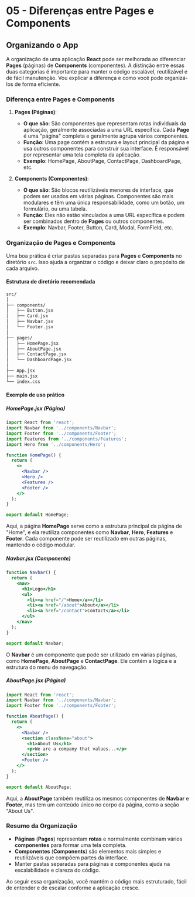 # 05 - **Diferenças entre Pages e Components**

## Organizando o App

A organização de uma aplicação **React** pode ser melhorada ao diferenciar **Pages** (páginas) de **Components** (componentes). A distinção entre essas duas categorias é importante para manter o código escalável, reutilizável e de fácil manutenção. Vou explicar a diferença e como você pode organizá-los de forma eficiente.

### Diferença entre **Pages** e **Components**

1. **Pages (Páginas)**:
   - **O que são**: São componentes que representam rotas individuais da aplicação, geralmente associadas a uma URL específica. Cada **Page** é uma "página" completa e geralmente agrupa vários componentes.
   - **Função**: Uma page contém a estrutura e layout principal da página e usa outros componentes para construir sua interface. É responsável por representar uma tela completa da aplicação.
   - **Exemplo**: HomePage, AboutPage, ContactPage, DashboardPage, etc.

2. **Components (Componentes)**:
   - **O que são**: São blocos reutilizáveis menores de interface, que podem ser usados em várias páginas. Componentes são mais modulares e têm uma única responsabilidade, como um botão, um formulário, ou uma tabela.
   - **Função**: Eles não estão vinculados a uma URL específica e podem ser combinados dentro de **Pages** ou outros componentes.
   - **Exemplo**: Navbar, Footer, Button, Card, Modal, FormField, etc.

### Organização de **Pages** e **Components**

Uma boa prática é criar pastas separadas para **Pages** e **Components** no diretório `src`. Isso ajuda a organizar o código e deixar claro o propósito de cada arquivo.

#### Estrutura de diretório recomendada

```bash
src/
│
├── components/
│   ├── Button.jsx
│   ├── Card.jsx
│   ├── Navbar.jsx
│   └── Footer.jsx
│
├── pages/
│   ├── HomePage.jsx
│   ├── AboutPage.jsx
│   ├── ContactPage.jsx
│   └── DashboardPage.jsx
│
├── App.jsx
├── main.jsx
└── index.css
```

#### Exemplo de uso prático

##### **HomePage.jsx** (Página)

```jsx
import React from 'react';
import Navbar from '../components/Navbar';
import Footer from '../components/Footer';
import Features from '../components/Features';
import Hero from '../components/Hero';

function HomePage() {
  return (
    <>
      <Navbar />
      <Hero />
      <Features />
      <Footer />
    </>
  );
}

export default HomePage;
```

Aqui, a página **HomePage** serve como a estrutura principal da página de "Home", e ela reutiliza componentes como **Navbar**, **Hero**, **Features** e **Footer**. Cada componente pode ser reutilizado em outras páginas, mantendo o código modular.

##### **Navbar.jsx** (Componente)

```jsx
function Navbar() {
  return (
    <nav>
      <h1>Logo</h1>
      <ul>
        <li><a href="/">Home</a></li>
        <li><a href="/about">About</a></li>
        <li><a href="/contact">Contact</a></li>
      </ul>
    </nav>
  );
}

export default Navbar;
```

O **Navbar** é um componente que pode ser utilizado em várias páginas, como **HomePage**, **AboutPage** e **ContactPage**. Ele contém a lógica e a estrutura do menu de navegação.

##### **AboutPage.jsx** (Página)

```jsx
import React from 'react';
import Navbar from '../components/Navbar';
import Footer from '../components/Footer';

function AboutPage() {
  return (
    <>
      <Navbar />
      <section className="about">
        <h1>About Us</h1>
        <p>We are a company that values...</p>
      </section>
      <Footer />
    </>
  );
}

export default AboutPage;
```

Aqui, a **AboutPage** também reutiliza os mesmos componentes de **Navbar** e **Footer**, mas tem um conteúdo único no corpo da página, como a seção "About Us".

### Resumo da Organização

- **Páginas** (**Pages**) representam **rotas** e normalmente combinam vários **componentes** para formar uma tela completa.
- **Componentes** (**Components**) são elementos mais simples e reutilizáveis que compõem partes da interface.
- Manter pastas separadas para páginas e componentes ajuda na escalabilidade e clareza do código.

Ao seguir essa organização, você mantém o código mais estruturado, fácil de entender e de escalar conforme a aplicação cresce.
